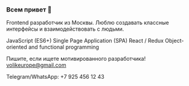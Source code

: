 ### Всем привет 👋

Frontend разработчик из Москвы. Люблю создавать классные интерфейсы и взаимодействовать с людьми.

JavaScript (ES6+)
Single Page Application (SPA)
React / Redux
Object-oriented and functional programming

Пишите, если ищете мотивированного разработчика!
volikeurope@gmail.com

Telegram/WhatsApp: +7 925 456 12 43

